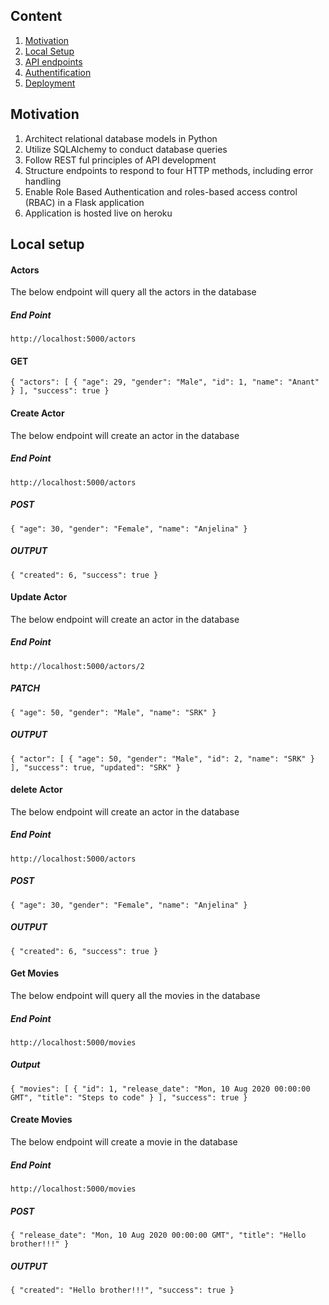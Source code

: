 ## Content

1. [Motivation](#motivation)
2. [Local Setup](#local_setup)
3. [API endpoints](#api)
4. [Authentification](#authentification)
5. [Deployment](#deployment)


<a name="motivation"></a>
## Motivation
1. Architect relational database models in Python
2. Utilize SQLAlchemy to conduct database queries
3. Follow REST ful principles of API development
4. Structure endpoints to respond to four HTTP methods, including error handling
5. Enable Role Based Authentication and roles-based access control (RBAC) in a Flask application
6. Application is hosted live on heroku





<a name="local_setup"></a>
## Local setup
#### Actors
The below endpoint will query all the actors in the database
##### End Point
 `http://localhost:5000/actors`
#### GET
`{
    "actors": [
        {
            "age": 29,
            "gender": "Male",
            "id": 1,
            "name": "Anant"
        }
        ],
    "success": true
}`
#### Create Actor
The below endpoint will create an actor in the database

##### End Point
 `http://localhost:5000/actors`
##### POST
`
        {
            "age": 30,
            "gender": "Female",
            "name": "Anjelina"
        }
  `
##### OUTPUT
`{
    "created": 6,
    "success": true
}`
#### Update Actor
The below endpoint will create an actor in the database

##### End Point
 `http://localhost:5000/actors/2`
##### PATCH
`
        {
            "age": 50,
            "gender": "Male",
            "name": "SRK"
        }
  `
##### OUTPUT
`{
    "actor": [
        {
            "age": 50,
            "gender": "Male",
            "id": 2,
            "name": "SRK"
        }
    ],
    "success": true,
    "updated": "SRK"
}`

#### delete Actor
The below endpoint will create an actor in the database

##### End Point
 `http://localhost:5000/actors`
##### POST
`
        {
            "age": 30,
            "gender": "Female",
            "name": "Anjelina"
        }
  `
##### OUTPUT
`{
    "created": 6,
    "success": true
}`


#### Get Movies
The below endpoint will query all the movies in the database

##### End Point
`http://localhost:5000/movies`
##### Output
`{
    "movies": [
        {
            "id": 1,
            "release_date": "Mon, 10 Aug 2020 00:00:00 GMT",
            "title": "Steps to code"
        }
    ],
    "success": true
}`
#### Create Movies
The below endpoint will create a movie in the database

##### End Point
 `http://localhost:5000/movies`
##### POST
`
        {
            "release_date": "Mon, 10 Aug 2020 00:00:00 GMT",
            "title": "Hello brother!!!"
        }
  `
##### OUTPUT
`{
    "created": "Hello brother!!!",
    "success": true
}`

